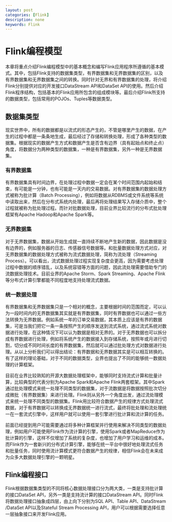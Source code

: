 ```yaml
---
layout: post
categories: [Flink]
description: none
keywords: Flink
---
```

# Flink编程模型
本章将重点介绍Flink编程模型中的基本概念和编写Flink应用程序所遵循的基本模式。其中，包括Flink支持的数据集类型，有界数据集和无界数据集的区别，以及有界数据集和无界数据集之间的转换。同时针对无界和有界数据集的处理，将介绍Flink分别提供对应的开发接口DataStream API和DataSet API的使用。然后介绍Flink程序结构，包括基本的Flink应用所包含的组成模块等。最后介绍Flink所支持的数据类型，包括常用的POJOs、Tuples等数据类型。

## 数据集类型
现实世界中，所有的数据都是以流式的形态产生的，不管是哪里产生的数据，在产生的过程中都是一条条地生成，最后经过了存储和转换处理，形成了各种类型的数据集。根据现实的数据产生方式和数据产生是否含有边界（具有起始点和终止点）角度，将数据分为两种类型的数据集，一种是有界数据集，另外一种是无界数据集。

### 有界数据集
有界数据集具有时间边界，在处理过程中数据一定会在某个时间范围内起始和结束，有可能是一分钟，也有可能是一天内的交易数据。对有界数据集的数据处理方式被称为批计算（Batch Processing），例如将数据从RDBMS或文件系统等系统中读取出来，然后在分布式系统内处理，最后再将处理结果写入存储介质中，整个过程就被称为批处理过程。而针对批数据处理，目前业界比较流行的分布式批处理框架有Apache Hadoop和Apache Spark等。

### 无界数据集
对于无界数据集，数据从开始生成就一直持续不断地产生新的数据，因此数据是没有边界的，例如服务器的日志、传感器信号数据等。和批量数据处理方式对应，对无界数据集的数据处理方式被称为流式数据处理，简称为流处理（Streaming Process）。可以看出，流式数据处理过程实现复杂度会更高，因为需要考虑处理过程中数据的顺序错乱，以及系统容错等方面的问题，因此流处理需要借助专门的流数据处理技术。目前业界的Apache Storm、Spark Streaming、Apache Flink等分布式计算引擎都能不同程度地支持处理流式数据。

### 统一数据处理
有界数据集和无界数据集只是一个相对的概念，主要根据时间的范围而定，可以认为一段时间内的无界数据集其实就是有界数据集，同时有界数据也可以通过一些方法转换为无界数据。例如系统一年的订单交易数据，其本质上应该是有界的数据集，可是当我们把它一条一条按照产生的顺序发送到流式系统，通过流式系统对数据进行处理，在这种情况下可以认为数据是相对无界的。对于无界数据也可以拆分成有界数据进行处理，例如将系统产生的数据接入到存储系统，按照年或月进行切割，切分成不同时间长度的有界数据集，然后就可以通过批处理方式对数据进行处理。从以上分析我们可以得出结论：有界数据和无界数据其实是可以相互转换的。有了这样的理论基础，对于不同的数据类型，业界也提出了不同的能够统一数据处理的计算框架。

目前在业界比较熟知的开源大数据处理框架中，能够同时支持流式计算和批量计算，比较典型的代表分别为Apache Spark和Apache Flink两套框架。其中Spark通过批处理模式来统一处理不同类型的数据集，对于流数据是将数据按照批次切分成微批（有界数据集）来进行处理。Flink则从另外一个角度出发，通过流处理模式来统一处理不同类型的数据集。Flink用比较符合数据产生的规律方式处理流式数据，对于有界数据可以转换成无界数据统一进行流式，最终将批处理和流处理统一在一套流式引擎中，这样用户就可以使用一套引擎进行批计算和流计算的任务。

前面已经提到用户可能需要通过将多种计算框架并行使用来解决不同类型的数据处理，例如用户可能使用Flink作为流计算的引擎，使用Spark或者MapReduce作为批计算的引擎，这样不仅增加了系统的复杂度，也增加了用户学习和运维的成本。而Flink作为一套新兴的分布式计算引擎，能够在统一平台中很好地处理流式任务和批量任务，同时使用流计算模式更符合数据产生的规律，相信Flink会在未来成为众多大数据处理引擎的一颗明星。

## Flink编程接口
Flink根据数据集类型的不同将核心数据处理接口分为两大类，一类是支持批计算的接口DataSet API，另外一类是支持流计算的接口DataStream API。同时Flink将数据处理接口抽象成四层，由上向下分别为SQL API、Table API、DataStream /DataSet API以及Stateful Stream Processing API，用户可以根据需要选择任意一层抽象接口来开发Flink应用。

